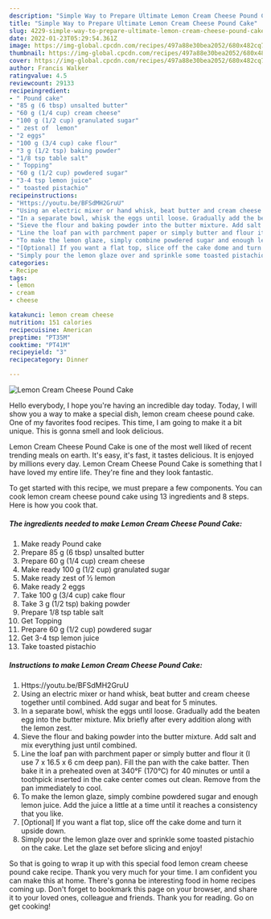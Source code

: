 ```yaml
---
description: "Simple Way to Prepare Ultimate Lemon Cream Cheese Pound Cake"
title: "Simple Way to Prepare Ultimate Lemon Cream Cheese Pound Cake"
slug: 4229-simple-way-to-prepare-ultimate-lemon-cream-cheese-pound-cake
date: 2022-01-23T05:29:54.361Z
image: https://img-global.cpcdn.com/recipes/497a88e30bea2052/680x482cq70/lemon-cream-cheese-pound-cake-recipe-main-photo.jpg
thumbnail: https://img-global.cpcdn.com/recipes/497a88e30bea2052/680x482cq70/lemon-cream-cheese-pound-cake-recipe-main-photo.jpg
cover: https://img-global.cpcdn.com/recipes/497a88e30bea2052/680x482cq70/lemon-cream-cheese-pound-cake-recipe-main-photo.jpg
author: Francis Walker
ratingvalue: 4.5
reviewcount: 29133
recipeingredient:
- " Pound cake"
- "85 g (6 tbsp) unsalted butter"
- "60 g (1/4 cup) cream cheese"
- "100 g (1/2 cup) granulated sugar"
- " zest of  lemon"
- "2 eggs"
- "100 g (3/4 cup) cake flour"
- "3 g (1/2 tsp) baking powder"
- "1/8 tsp table salt"
- " Topping"
- "60 g (1/2 cup) powdered sugar"
- "3-4 tsp lemon juice"
- " toasted pistachio"
recipeinstructions:
- "Https://youtu.be/BFSdMH2GruU"
- "Using an electric mixer or hand whisk, beat butter and cream cheese together until combined. Add sugar and beat for 5 minutes."
- "In a separate bowl, whisk the eggs until loose. Gradually add the beaten egg into the butter mixture. Mix briefly after every addition along with the lemon zest."
- "Sieve the flour and baking powder into the butter mixture. Add salt and mix everything just until combined."
- "Line the loaf pan with parchment paper or simply butter and flour it (I use 7 x 16.5 x 6 cm deep pan). Fill the pan with the cake batter. Then bake it in a preheated oven at 340°F (170°C) for 40 minutes or until a toothpick inserted in the cake center comes out clean. Remove from the pan immediately to cool."
- "To make the lemon glaze, simply combine powdered sugar and enough lemon juice. Add the juice a little at a time until it reaches a consistency that you like."
- "[Optional] If you want a flat top, slice off the cake dome and turn it upside down."
- "Simply pour the lemon glaze over and sprinkle some toasted pistachio on the cake. Let the glaze set before slicing and enjoy!"
categories:
- Recipe
tags:
- lemon
- cream
- cheese

katakunci: lemon cream cheese 
nutrition: 151 calories
recipecuisine: American
preptime: "PT35M"
cooktime: "PT41M"
recipeyield: "3"
recipecategory: Dinner

---
```



![Lemon Cream Cheese Pound Cake](https://img-global.cpcdn.com/recipes/497a88e30bea2052/680x482cq70/lemon-cream-cheese-pound-cake-recipe-main-photo.jpg)

Hello everybody, I hope you're having an incredible day today. Today, I will show you a way to make a special dish, lemon cream cheese pound cake. One of my favorites food recipes. This time, I am going to make it a bit unique. This is gonna smell and look delicious.

Lemon Cream Cheese Pound Cake is one of the most well liked of recent trending meals on earth. It's easy, it's fast, it tastes delicious. It is enjoyed by millions every day. Lemon Cream Cheese Pound Cake is something that I have loved my entire life. They're fine and they look fantastic.




To get started with this recipe, we must prepare a few components. You can cook lemon cream cheese pound cake using 13 ingredients and 8 steps. Here is how you cook that.

<!--inarticleads1-->

##### The ingredients needed to make Lemon Cream Cheese Pound Cake:

1. Make ready  Pound cake
1. Prepare 85 g (6 tbsp) unsalted butter
1. Prepare 60 g (1/4 cup) cream cheese
1. Make ready 100 g (1/2 cup) granulated sugar
1. Make ready  zest of ½ lemon
1. Make ready 2 eggs
1. Take 100 g (3/4 cup) cake flour
1. Take 3 g (1/2 tsp) baking powder
1. Prepare 1/8 tsp table salt
1. Get  Topping
1. Prepare 60 g (1/2 cup) powdered sugar
1. Get 3-4 tsp lemon juice
1. Take  toasted pistachio




<!--inarticleads2-->

##### Instructions to make Lemon Cream Cheese Pound Cake:

1. Https://youtu.be/BFSdMH2GruU
1. Using an electric mixer or hand whisk, beat butter and cream cheese together until combined. Add sugar and beat for 5 minutes.
1. In a separate bowl, whisk the eggs until loose. Gradually add the beaten egg into the butter mixture. Mix briefly after every addition along with the lemon zest.
1. Sieve the flour and baking powder into the butter mixture. Add salt and mix everything just until combined.
1. Line the loaf pan with parchment paper or simply butter and flour it (I use 7 x 16.5 x 6 cm deep pan). Fill the pan with the cake batter. Then bake it in a preheated oven at 340°F (170°C) for 40 minutes or until a toothpick inserted in the cake center comes out clean. Remove from the pan immediately to cool.
1. To make the lemon glaze, simply combine powdered sugar and enough lemon juice. Add the juice a little at a time until it reaches a consistency that you like.
1. [Optional] If you want a flat top, slice off the cake dome and turn it upside down.
1. Simply pour the lemon glaze over and sprinkle some toasted pistachio on the cake. Let the glaze set before slicing and enjoy!




So that is going to wrap it up with this special food lemon cream cheese pound cake recipe. Thank you very much for your time. I am confident you can make this at home. There's gonna be interesting food in home recipes coming up. Don't forget to bookmark this page on your browser, and share it to your loved ones, colleague and friends. Thank you for reading. Go on get cooking!

